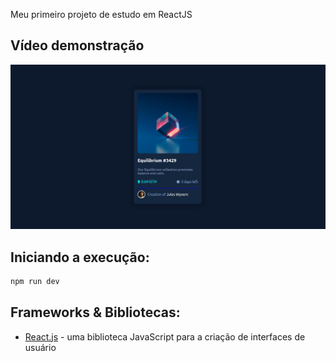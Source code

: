 Meu primeiro projeto de estudo em ReactJS

## Vídeo demonstração
[![Vídeo Demonstração](https://github.com/marcolucianodev/Card-in-React/blob/master/src/assets/Card_in_React.png)](https://www.linkedin.com/posts/marcolucianodev_frontend-frontenddeveloper-react-activity-6882484809088696320-CGNL)

## Iniciando a execução:

```bash
npm run dev
```

## Frameworks & Bibliotecas:

- [React.js](https://reactjs.org) - uma biblioteca JavaScript para a criação de interfaces de usuário

